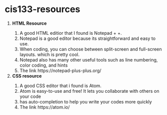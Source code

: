 # cis133-resources
 
 <ol>
    <li><strong>HTML Resource</strong></li>
        <ol>
            <li> A good HTML editior that I found is Notepad + +. </li>
            <li>Notepad is a good editor because its straightforward and easy to use. </li>
             <li>When coding, you can choose between split-screen and full-screen layouts. which is pretty cool. </li>
            <li> Notepad also has many other useful tools such as line numbering, color coding, and hints</li>
            <li>The link https://notepad-plus-plus.org/ </li>
         </ol>
    <li><strong>CSS resource</strong></li>
        <ol>
            <li> A good CSS editor that i found is Atom. </li> 
            <li> Atom is easy-to-use and free! It lets you collaborate with others on your code  </li>
            <li>has auto-completion to help you write your codes more quickly </li>
            <li>The link https://atom.io/</li>
        </ol>
</ol>
 